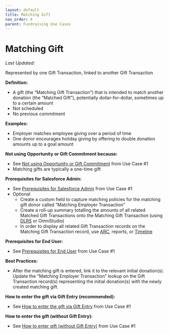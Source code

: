 ```yaml
---
layout: default
title: Matching Gift
nav_order: 4
parent: Fundraising Use Cases
---
```


# Matching Gift
*Last Updated:*

Represented by one Gift Transaction, linked to another Gift Transaction

**Definition:**



* A gift (the “Matching Gift Transaction”) that is intended to match another donation (the “Matched Gift”), potentially dollar-for-dollar, sometimes up to a certain amount
* Not scheduled
* No previous commitment

**Examples:**



* Employer matches employee giving over a period of time
* One donor encourages holiday giving by offering to double donation amounts up to a goal amount

**Not using Opportunity or Gift Commitment because:**



* See [Not using Opportunity or Gift Commitment](https://docs.google.com/document/d/1R4sRRd1VSMeSmUbVenMY6ci_GE0FLp_FR0fYu99xvYs/edit#bookmark=id.5a667yd60mvb) from Use Case #1
* Matching gifts are typically a one-time gift

**Prerequisites for Salesforce Admin:**



* See [Prerequisites for Salesforce Admin](https://docs.google.com/document/d/1R4sRRd1VSMeSmUbVenMY6ci_GE0FLp_FR0fYu99xvYs/edit#bookmark=id.gx3dedhygoag) from Use Case #1
* Optional
    * Create a custom field to capture matching policies for the matching gift donor called “Matching Employer Transaction”
    * Create a roll-up summary totalling the amounts of all related Matched Gift Transactions onto the Matching Gift Transaction (using [DLRS](https://sfdo-community-sprints.github.io/DLRS-Documentation/) or OmniStudio) 
    * In order to display all related Gift Transaction records on the Matching Gift Transaction record, use [ARC](https://help.salesforce.com/s/articleView?id=sf.fsc_admin_arc_overview.htm&type=5), reports, or [Timeline](https://help.salesforce.com/s/articleView?id=sfdo.NPC_PM_Set_Up_a_Timeline.htm&type=5)

**Prerequisites for End User:**



* See [Prerequisites for End User](https://docs.google.com/document/d/1R4sRRd1VSMeSmUbVenMY6ci_GE0FLp_FR0fYu99xvYs/edit#bookmark=id.knb9325eefm8) from Use Case #1

**Best Practices:**



* After the matching gift is entered, link it to the relevant initial donation(s). Update the “Matching Employer Transaction” lookup on the Gift Transaction record(s) representing the initial donation(s) with the newly created matching gift.

**How to enter the gift via Gift Entry (recommended):**



* See [How to enter the gift via Gift Entry](https://docs.google.com/document/d/1R4sRRd1VSMeSmUbVenMY6ci_GE0FLp_FR0fYu99xvYs/edit#bookmark=id.1e6ubmrzs3at) from Use Case #1

**How to enter the gift (without Gift Entry):**



* See [How to enter gift (without Gift Entry)](https://docs.google.com/document/d/1R4sRRd1VSMeSmUbVenMY6ci_GE0FLp_FR0fYu99xvYs/edit#bookmark=id.vmcuyvd78uwj) from Use Case #1
